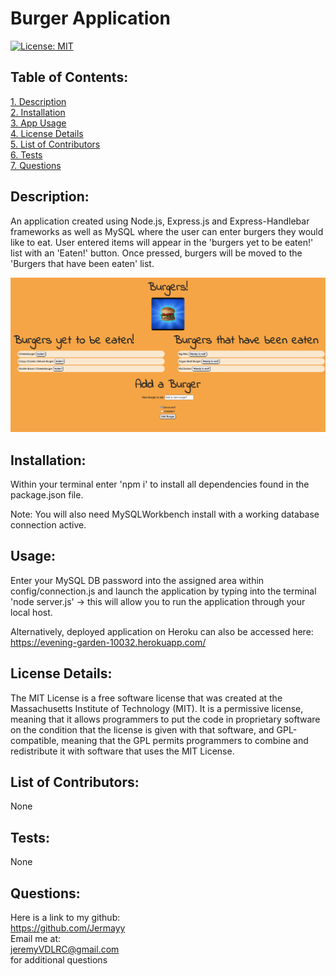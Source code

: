 # Burger Application 
[![License: MIT](https://img.shields.io/badge/License-MIT-yellow.svg)](https://opensource.org/licenses/MIT)  
 ## Table of Contents:  
[1. Description](#Description)  
[2. Installation](#Installation)  
[3. App Usage](#Usage)  
[4. License Details](#License-Details)  
[5. List of Contributors](#List-of-Contributors)  
[6. Tests](#Tests)  
[7. Questions](#Questions)  


## Description:
An application created using Node.js, Express.js and Express-Handlebar frameworks as well as MySQL where the user can enter burgers they would like to eat. User entered items will appear in the 'burgers yet to be eaten!' list with an 'Eaten!' button. Once pressed, burgers will be moved to the 'Burgers that have been eaten' list. 


![](/screenshots/burgerScreenshot.png)


## Installation:
Within your terminal enter 'npm i' to install all dependencies found in the package.json file.

Note: You will also need MySQLWorkbench install with a working database connection active.

## Usage:
Enter your MySQL DB password into the assigned area within config/connection.js and launch the application by typing into the terminal 'node server.js' -> this will allow you to run the application through your local host.  

Alternatively, deployed application on Heroku can also be accessed here: https://evening-garden-10032.herokuapp.com/


## License Details:  
  
 The MIT License is a free software license that was created at the Massachusetts Institute of Technology (MIT). It is a permissive license, meaning that it allows programmers to put the code in proprietary software on the condition that the license is given with that software, and GPL-compatible, meaning that the GPL permits programmers to combine and redistribute it with software that uses the MIT License.  
  


## List of Contributors: 
None


## Tests: 
None


## Questions:
 Here is a link to my github:  
https://github.com/Jermayy  
 Email me at:  
jeremyVDLRC@gmail.com  
for additional questions
